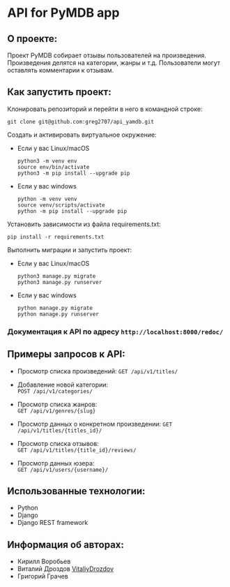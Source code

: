# API for PyMDB app

## О проекте:

Проект PyMDB собирает отзывы пользователей на произведения. Произведения делятся на категории, жанры и т.д.  Пользователи могут оставлять комментарии к отзывам.


## Как запустить проект:

Клонировать репозиторий и перейти в него в командной строке:

```
git clone git@github.com:greg2707/api_yamdb.git
```

Cоздать и активировать виртуальное окружение:


* Если у вас Linux/macOS

    ```
    python3 -m venv env
    source env/bin/activate
    python3 -m pip install --upgrade pip
    ```

* Если у вас windows

    ```
    python -m venv venv
    source venv/scripts/activate
    python -m pip install --upgrade pip
    ```

Установить зависимости из файла requirements.txt:

```
pip install -r requirements.txt
```

Выполнить миграции и запустить проект:

  * Если у вас Linux/macOS

    ```
    python3 manage.py migrate
    python3 manage.py runserver
    ```

  * Если у вас windows
  
    ```
    python manage.py migrate
    python manage.py runserver
    ```


### Документация к API по адресу `http://localhost:8000/redoc/`


## Примеры запросов к API:

- Просмотр списка произведений:
``` GET /api/v1/titles/ ```

- Добавление новой категории:  
``` POST /api/v1/categories/ ```  

- Просмотр списка жанров:  
``` GET /api/v1/genres/{slug} ```

- Просмотр данных о конкретном произведении:
``` GET /api/v1/titles/{titles_id}/ ```
  
- Просмотр списка отзывов:  
``` GET /api/v1/titles/{title_id}/reviews/ ``` 

- Просмотр данных юзера:  
``` GET /api/v1/users/{username}/ ``` 


## Использованные технологии:
- Python
- Django
- Django REST framework


## Информация об авторах:
- Кирилл Воробьев
- Виталий Дроздов [VitaliyDrozdov](https://github.com/VitaliyDrozdov)
- Григорий Грачев

